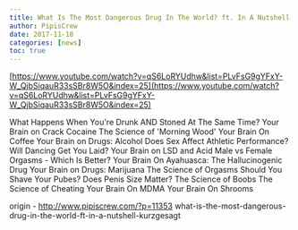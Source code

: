 ```yaml
---
title: What Is The Most Dangerous Drug In The World? ft. In A Nutshell (Kurzgesagt)
author: PipisCrew
date: 2017-11-18
categories: [news]
toc: true
---
```


[https://www.youtube.com/watch?v=qS6LoRYUdhw&list=PLvFsG9gYFxY-W_QjbSiqauR33sSBr8W5O&index=25](https://www.youtube.com/watch?v=qS6LoRYUdhw&list=PLvFsG9gYFxY-W_QjbSiqauR33sSBr8W5O&index=25)

What Happens When You're Drunk AND Stoned At The Same Time?
Your Brain on Crack Cocaine
The Science of 'Morning Wood'
Your Brain On Coffee
Your Brain on Drugs: Alcohol
Does Sex Affect Athletic Performance?
Will Dancing Get You Laid?
Your Brain on LSD and Acid
Male vs Female Orgasms - Which Is Better?
Your Brain On Ayahuasca: The Hallucinogenic Drug
Your Brain on Drugs: Marijuana
The Science of Orgasms
Should You Shave Your Pubes?
Does Penis Size Matter?
The Science of Boobs
The Science of Cheating
Your Brain On MDMA
Your Brain On Shrooms

origin - http://www.pipiscrew.com/?p=11353 what-is-the-most-dangerous-drug-in-the-world-ft-in-a-nutshell-kurzgesagt